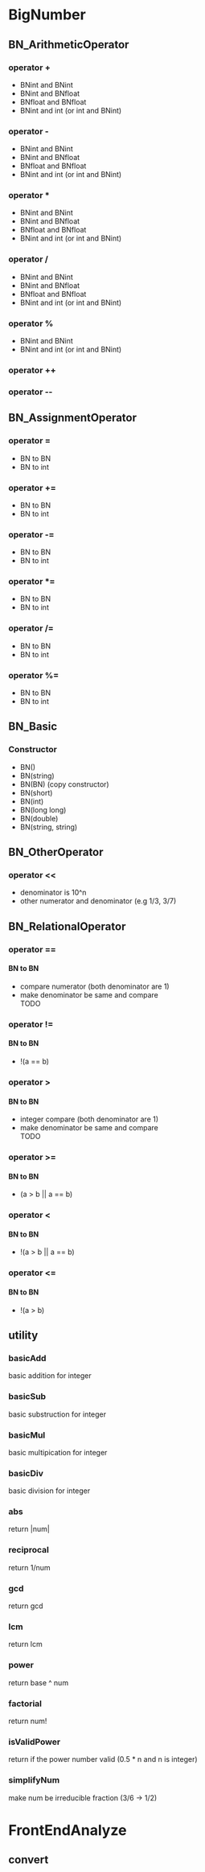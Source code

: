 # BigNumber
## BN_ArithmeticOperator
### operator +
- BNint and BNint
- BNint and BNfloat
- BNfloat and BNfloat
- BNint and int (or int and BNint)

### operator -
- BNint and BNint
- BNint and BNfloat
- BNfloat and BNfloat
- BNint and int (or int and BNint)

### operator *
- BNint and BNint
- BNint and BNfloat
- BNfloat and BNfloat
- BNint and int (or int and BNint)

### operator /
- BNint and BNint
- BNint and BNfloat
- BNfloat and BNfloat
- BNint and int (or int and BNint)

### operator %
- BNint and BNint
- BNint and int (or int and BNint)

### operator ++
### operator --

## BN_AssignmentOperator
### operator =
- BN to BN
- BN to int
### operator +=
- BN to BN
- BN to int
### operator -=
- BN to BN
- BN to int
### operator *=
- BN to BN
- BN to int
### operator /=
- BN to BN
- BN to int
### operator %=
- BN to BN
- BN to int


## BN_Basic
### Constructor
- BN()
- BN(string)
- BN(BN) (copy constructor)
- BN(short)
- BN(int)
- BN(long long)
- BN(double)
- BN(string, string)


## BN_OtherOperator
### operator <<
- denominator is 10^n
- other numerator and denominator (e.g 1/3, 3/7)


## BN_RelationalOperator
### operator ==
#### BN to BN
- compare numerator (both denominator are 1) 
- make denominator be same and compare  
TODO

### operator !=
#### BN to BN
- !(a == b)

### operator >
#### BN to BN
- integer compare (both denominator are 1)
- make denominator be same and compare  
TODO

### operator >=
#### BN to BN
- (a > b || a == b)

### operator <
#### BN to BN
- !(a > b || a == b)

### operator <=
#### BN to BN
- !(a > b)


## utility
### basicAdd
basic addition for integer
### basicSub
basic substruction for integer
### basicMul
basic multipication for integer
### basicDiv
basic division for integer

### abs
return |num|
### reciprocal
return 1/num
### gcd
return gcd
### lcm
return lcm
### power
return base ^ num
### factorial
return num!
### isValidPower
return if the power number valid (0.5 * n and n is integer)
### simplifyNum
make num be irreducible fraction (3/6 -> 1/2)


# FrontEndAnalyze
## convert

